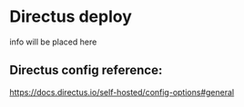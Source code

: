 # Directus deploy

info will be placed here


## Directus config reference:
https://docs.directus.io/self-hosted/config-options#general